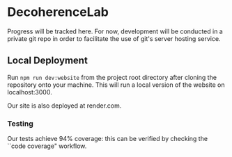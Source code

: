 # DecoherenceLab

Progress will be tracked here.
For now, development will be conducted in a private git repo in order to facilitate the use of git's server hosting service.

## Local Deployment

Run ```npm run dev:website``` from the project root directory after cloning the repository onto your machine.
This will run a local version of the website on localhost:3000. 

Our site is also deployed at render.com. 

### Testing

Our tests achieve 94% coverage: this can be verified by checking the ``code coverage" workflow.
